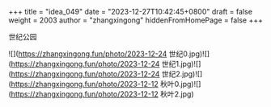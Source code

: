 +++
title = "idea_049"
date = "2023-12-27T10:42:45+0800"
draft = false
weight = 2003
author = "zhangxingong"
hiddenFromHomePage = false
+++

世纪公园

![](https://zhangxingong.fun/photo/2023-12-24 世纪0.jpg)![](https://zhangxingong.fun/photo/2023-12-24 世纪1.jpg)![](https://zhangxingong.fun/photo/2023-12-24 世纪2.jpg)![](https://zhangxingong.fun/photo/2023-12-12 秋叶0.jpg)![](https://zhangxingong.fun/photo/2023-12-12 秋叶2.jpg)
